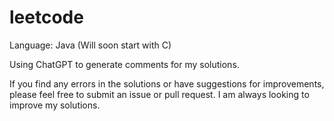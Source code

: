 # leetcode

Language: Java (Will soon start with C)

Using ChatGPT to generate comments for my solutions. 

If you find any errors in the solutions or have suggestions for improvements, please feel free to submit an issue or pull request. I am always looking to improve my solutions.
